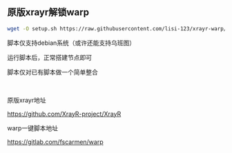 ## 原版xrayr解锁warp

```bash
wget -O setup.sh https://raw.githubusercontent.com/lisi-123/xrayr-warp/main/setup.sh && chmod +x setup.sh && ./setup.sh
```

脚本仅支持debian系统（或许还能支持乌班图）

运行脚本后，正常搭建节点即可

脚本仅对已有脚本做一个简单整合

<br>

原版xrayr地址  

https://github.com/XrayR-project/XrayR

warp一键脚本地址  

https://gitlab.com/fscarmen/warp
